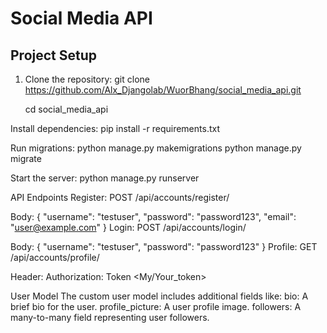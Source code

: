 # Social Media API

## Project Setup

1. Clone the repository:
   git clone https://github.com/Alx_Djangolab/WuorBhang/social_media_api.git

   cd social_media_api

Install dependencies:
pip install -r requirements.txt


Run migrations:
python manage.py makemigrations
python manage.py migrate

Start the server:
python manage.py runserver


API Endpoints
Register: POST /api/accounts/register/

Body: { "username": "testuser", "password": "password123", "email": "user@example.com" }
Login: POST /api/accounts/login/

Body: { "username": "testuser", "password": "password123" }
Profile: GET /api/accounts/profile/

Header: Authorization: Token <My/Your_token>


User Model
The custom user model includes additional fields like:
    bio: A brief bio for the user.
    profile_picture: A user profile image.
    followers: A many-to-many field representing user followers.